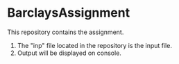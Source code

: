 # BarclaysAssignment
This repository contains the assignment. 
1) The "inp" file located in the repository is the input file.
2) Output will be displayed on console.
